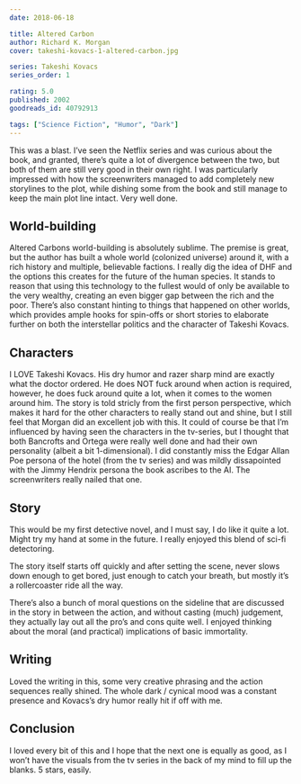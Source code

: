 ```yaml
---
date: 2018-06-18

title: Altered Carbon
author: Richard K. Morgan
cover: takeshi-kovacs-1-altered-carbon.jpg

series: Takeshi Kovacs
series_order: 1

rating: 5.0
published: 2002
goodreads_id: 40792913

tags: ["Science Fiction", "Humor", "Dark"]
---
```


This was a blast. I’ve seen the Netflix series and was curious about the book, and granted, there’s quite a lot of divergence between the two, but both of them are still very good in their own right. I was particularly impressed with how the screenwriters managed to add completely new storylines to the plot, while dishing some from the book and still manage to keep the main plot line intact. Very well done.

<!--more-->

## World-building

Altered Carbons world-building is absolutely sublime. The premise is great, but the author has built a whole world (colonized universe) around it, with a rich history and multiple, believable factions. I really dig the idea of DHF and the options this creates for the future of the human species. It stands to reason that using this technology to the fullest would of only be available to the very wealthy, creating an even bigger gap between the rich and the poor. There’s also constant hinting to things that happened on other worlds, which provides ample hooks for spin-offs or short stories to elaborate further on both the interstellar politics and the character of Takeshi Kovacs.

## Characters

I LOVE Takeshi Kovacs. His dry humor and razer sharp mind are exactly what the doctor ordered. He does NOT fuck around when action is required, however, he does fuck around quite a lot, when it comes to the women around him. The story is told stricly from the first person perspective, which makes it hard for the other characters to really stand out and shine, but I still feel that Morgan did an excellent job with this. It could of course be that I’m influenced by having seen the characters in the tv-series, but I thought that both Bancrofts and Ortega were really well done and had their own personality (albeit a bit 1-dimensional). I did constantly miss the Edgar Allan Poe persona of the hotel (from the tv series) and was mildly dissapointed with the Jimmy Hendrix persona the book ascribes to the AI. The screenwriters really nailed that one.

## Story

This would be my first detective novel, and I must say, I do like it quite a lot. Might try my hand at some in the future. I really enjoyed this blend of sci-fi detectoring.

The story itself starts off quickly and after setting the scene, never slows down enough to get bored, just enough to catch your breath, but mostly it’s a rollercoaster ride all the way.

There’s also a bunch of moral questions on the sideline that are discussed in the story in between the action, and without casting (much) judgement, they actually lay out all the pro’s and cons quite well. I enjoyed thinking about the moral (and practical) implications of basic immortality.

## Writing

Loved the writing in this, some very creative phrasing and the action sequences really shined. The whole dark / cynical mood was a constant presence and Kovacs’s dry humor really hit if off with me.

## Conclusion

I loved every bit of this and I hope that the next one is equally as good, as I won’t have the visuals from the tv series in the back of my mind to fill up the blanks. 5 stars, easily.
